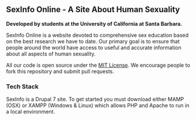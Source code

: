 ## SexInfo Online - A Site About Human Sexuality
**Developed by students at the University of California at Santa Barbara.**

SexInfo Online is a website devoted to comprehensive sex education based on the best research we have to date. Our primary goal is to ensure that people around the world have access to useful and accurate information about all aspects of human sexuality.

All our code is open source under the [MIT License](http://opensource.org/licenses/MIT). We encourage people to fork this repository and submit pull requests.

### Tech Stack
SexInfo is a Drupal 7 site. To get started you must download either MAMP (OSX) or XAMPP (Windows & Linux) which allows PHP and Apache to run in a local environment.
